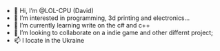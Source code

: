 - 👋 Hi, I’m @LOL-CPU (David)
- 👀 I’m interested in programming, 3d printing and electronics...
- 🌱 I’m currently learning write on the c# and c++
- 💞️ I’m looking to collaborate on a indie game  and other differnt project;
- 📫 I locate in the Ukraine

<!---
LOL-CPU/LOL-CPU is a ✨ special ✨ repository because its `README.md` (this file) appears on your GitHub profile.
You can click the Preview link to take a look at your changes.
--->
